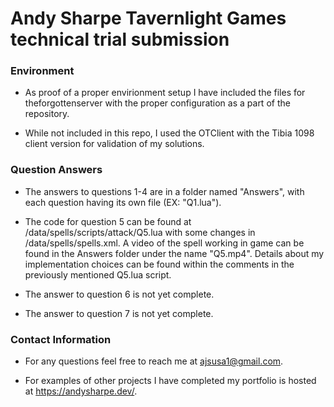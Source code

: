 # Andy Sharpe Tavernlight Games technical trial submission

### Environment

- As proof of a proper envirionment setup I have included the files for theforgottenserver with the proper configuration as a part of the repository.

- While not included in this repo, I used the OTClient with the Tibia 1098 client version for validation of my solutions.

### Question Answers

- The answers to questions 1-4 are in a folder named "Answers", with each question having its own file (EX: "Q1.lua").

- The code for question 5 can be found at /data/spells/scripts/attack/Q5.lua with some changes in /data/spells/spells.xml. A video of the spell working in game can be found in the Answers folder under the name "Q5.mp4". Details about my implementation choices can be found within the comments in the previously mentioned Q5.lua script.

- The answer to question 6 is not yet complete.

- The answer to question 7 is not yet complete.

### Contact Information

- For any questions feel free to reach me at ajsusa1@gmail.com.

- For examples of other projects I have completed my portfolio is hosted at https://andysharpe.dev/.

